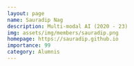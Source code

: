 ```yaml
---
layout: page
name: Sauradip Nag
description: Multi-modal AI (2020 - 23)
img: assets/img/members/sauradip.png
homepage: https://sauradip.github.io
importance: 99
category: Alumnis
---
```

